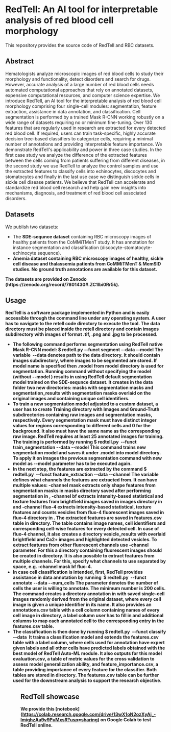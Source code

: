 # RedTell: An AI tool for interpretable analysis of red blood cell morphology
This repository provides the source code of RedTell and RBC datasets.

## Abstract
Hematologists analyze microscopic images of red blood cells to study their morphology and functionality, detect disorders and search for drugs. However, accurate analysis of a large number of red blood cells needs automated computational approaches that rely on annotated datasets, expensive computational resources, and computer science expertise. We introduce RedTell, an AI tool for the interpretable analysis of red blood cell morphology comprising four single-cell modules: segmentation, feature extraction, assistance in data annotation, and classification. Cell segmentation is performed by a trained Mask R-CNN working robustly on a wide range of datasets requiring no or minimum fine-tuning. Over 130 features that are regularly used in research are extracted for every detected red blood cell. If required, users can train task-specific, highly accurate decision tree-based classifiers to categorize cells, requiring a minimal number of annotations and providing interpretable feature importance. We demonstrate RedTell's applicability and power in three case studies. In the first case study we analyze the difference of the extracted features between the cells coming from patients suffering from different diseases, in the second study we use RedTell to analyze the control samples and use the extracted features to classify cells into echinocytes, discocytes and stomatocytes and finally in the last use case we distinguish sickle cells in sickle cell disease patients. We believe that RedTell can accelerate and standardize red blood cell research and help gain new insights into mechanisms, diagnosis, and treatment of red blood cell associated disorders. 
## Datasets

We publish two datasets:
<ul>
  <li> 
    The <strong>SDE-sequnce dataset</strong> containing RBC microscopy images of healthy patients from the CoMMiTMenT study. It has annotation for instance segmentation and classification (discocyte-stomatocyte-echinocyte sequence).
  </li>
  <li>
     <strong>Anemia dataset<strong> containing RBC microscopy images of healthy, sickle cell disease and thalassemia patients from CoMMiTMenT & MemSID studies. No ground truth annotations are available for this dataset.
  </li>


</ul>
The datasets are provided on Zenodo (https://zenodo.org/record/7801430#.ZC1Ibi0Rr5k).  

## Usage

RedTell is a software package implemented in Python and is easily accessible through the command line under any operating system. A user has to navigate to the retell code directory to execute the tool. The data directory must be placed inside the retell directory and contain images subdirectory with images of format .tif, .png and .jpg to be processed. 
<ul>
<li> 
The following command performs segmentation using RedTell native Mask R-CNN model:
$ redtell.py --funct segment --data <data_dir> --model <model_name>
The variable  --data denotes path to the data directory. It should contain images subdirectory, where images to be segmented are stored. If model name is specified then <model_name>.model from model directory is used for segmentation. Running command without specifying the model (without --model <model_name>) results in using RedTell default segmentation model trained on the SDE-sequnce dataset.
It creates in the data folder two new directories: masks with segmentation masks and segmentation_results with segmentation masks overlaid on the original images and containing unique cell identifiers.
</li> 

<li> 
To train a new segmentation model adjusted to a custom dataset, a user has to create Training directory with Images and Ground-Truth subdirectories containing raw images and segmentation masks, respectively. Every segmentation mask must have distinct integer values for regions corresponding to different cells and 0 for the background. It also must have the same name as the corresponding raw image. RedTell requires at least 25 annotated images for training. The training is performed by running
$ redtell.py   --funct train_segmentation --data <data_dir>  --model <model_name>
This command trains new segmentation model and saves it under <model_name>.model into model directory. To apply it on images the previous segmentation command  with new model as --model <model_name> parameter has to be executed again.
</li> 

<li> 
In the next step, the features are extracted by the command
$ redtell.py  --funct feature_extraction --data <data_dir>  --channel <channel>
The variable <channels> defines what channels the features are extracted from. It can have multiple values:  -channel mask extracts only shape features from segmentation masks in masks directory saved after performing segmentation in <data_dir>  ,  -channel bf extracts intensity-based statistical and texture features from brightfield images saved in images directory in <data_dir>   and  -channel fluo-4 extracts intensity-based statistical, texture features and counts vesicles from fluo-4 fluorescent images saved in fluo-4 directory in <data_dir> . The extracted features are saved in features.csv table in  <directory containing data> directory. The table contains image names, cell identifiers and corresponding cell-wise features for every detected cell. In case of fluo-4 channel, it also creates a directory vesicle_results with overlaid brightfield and Ca2+ images and highlighted detected vesicles.
To extract features from other fluorescent channels use -channel <fl_channel_name> parameter. For this a directory containing fluorescent images <fl_channel_name> should be created in <directory containing data>  directory. It is also possible to extract features from multiple channels. For this, specify what channels to use separated by space, e.g. -channel mask bf fluo-4.
</li> 

<li> 
In case cell classification is intended, first, RedTell provides assistance in data annotation by running 
$ redtell.py  --funct annotate --data <data_dir> --num_cells <num_cells>
The parameter <num_cells> denotes the number of cells the user is willing to annotate. The minimum number is 200 cells. The command creates a directory annotation in <data_dir>  with saved single-cell images randomly derived from the original dataset, where every cell image is given a unique identifier in its name. It also provides an annotations.csv table with a cell column containing names of every cell image in <data_dir> directory, a label column user has to fill in and additional columns to map each annotated cell to the corresponding entry in the features.csv table.
</li> 
<li> 
The classification is then done by running
$ redtell.py  --funct classify --data <data_dir> 
It trains a classification model and extends the features.csv table with a label column, where cells used for annotation have expert given labels and all other cells have predicted labels obtained with the best model of RedTell Auto-ML module. It also outputs for this model evaluation.csv, a table of metric values for the cross validation to assess model generalization ability, and feature_importance.csv, a table providing importance of every feature for the classifier. Both tables are stored in <data_dir>  directory. The features.csv table can be further used for the downstream analysis to support the research objective. 
</li> 
<ul>


## RedTell showcase
We provide this [notebook] (https://colab.research.google.com/drive/13wX1oN2ozXyAj_-ImighzAa9v9PuMxsR?usp=sharing) on Google Colab to test RedTell online.





